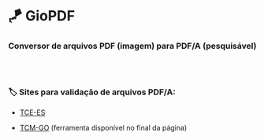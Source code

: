 # 🪁 GioPDF

### Conversor de arquivos PDF (imagem) para PDF/A (pesquisável)


<br><br>

### 🏷 Sites para validação de arquivos PDF/A:

* [TCE-ES](https://conformidadepdf.tcees.tc.br/)

* [TCM-GO](https://tcmgo.tc.br/colare-doc/faces/public/pagInicio.xhtml?dswid=2924) (ferramenta disponível no final da página)
